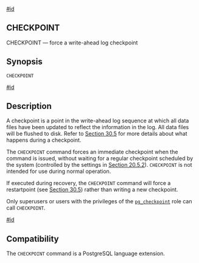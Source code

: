 [#id](#SQL-CHECKPOINT)

## CHECKPOINT

CHECKPOINT — force a write-ahead log checkpoint

## Synopsis

```
CHECKPOINT
```

[#id](#id-1.9.3.49.5)

## Description

A checkpoint is a point in the write-ahead log sequence at which all data files have been updated to reflect the information in the log. All data files will be flushed to disk. Refer to [Section 30.5](wal-configuration) for more details about what happens during a checkpoint.

The `CHECKPOINT` command forces an immediate checkpoint when the command is issued, without waiting for a regular checkpoint scheduled by the system (controlled by the settings in [Section 20.5.2](runtime-config-wal#RUNTIME-CONFIG-WAL-CHECKPOINTS)). `CHECKPOINT` is not intended for use during normal operation.

If executed during recovery, the `CHECKPOINT` command will force a restartpoint (see [Section 30.5](wal-configuration)) rather than writing a new checkpoint.

Only superusers or users with the privileges of the [`pg_checkpoint`](predefined-roles#PREDEFINED-ROLES-TABLE) role can call `CHECKPOINT`.

[#id](#id-1.9.3.49.6)

## Compatibility

The `CHECKPOINT` command is a PostgreSQL language extension.

